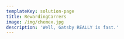 ```yaml
---
templateKey: solution-page
title: RewardingCarrers
image: /img/chemex.jpg
description: 'Well, Gatsby REALLY is fast.'
---
```


